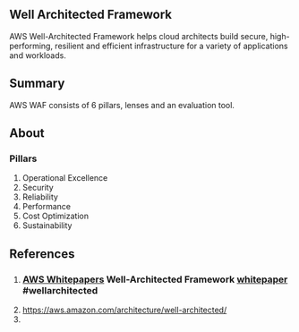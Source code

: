 ## Well Architected Framework

AWS Well-Architected Framework helps cloud architects build secure, high-performing, resilient and efficient infrastructure for a variety of applications and workloads.

## Summary

AWS WAF consists of 6 pillars, lenses and an evaluation tool.

## About

### Pillars
1. Operational Excellence
2. Security
3. Reliability
4. Performance
5. Cost Optimization
6. Sustainability


## References
1. ### [AWS Whitepapers](https://aws.amazon.com/whitepapers/) Well-Architected Framework [whitepaper](https://docs.aws.amazon.com/pdfs/wellarchitected/latest/framework/wellarchitected-framework.pdf#welcome) #wellarchitected 
2. https://aws.amazon.com/architecture/well-architected/
3. 